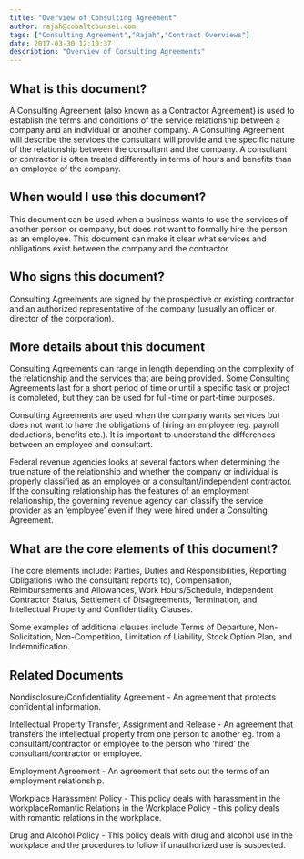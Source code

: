 ```yaml
---
title: "Overview of Consulting Agreement"
author: rajah@cobaltcounsel.com
tags: ["Consulting Agreement","Rajah","Contract Overviews"]
date: 2017-03-30 12:10:37
description: "Overview of Consulting Agreements"
---
```


## What is this document?

A Consulting Agreement (also known as a Contractor Agreement) is used to establish the terms and conditions of the service relationship between a company and an individual or another company. A Consulting Agreement will describe the services the consultant will provide and the specific nature of the relationship between the consultant and the company. A consultant or contractor is often treated differently in terms of hours and benefits than an employee of the company. 

## When would I use this document?

This document can be used when a business wants to use the services of another person or company, but does not want to formally hire the person as an employee. This document can make it clear what services and obligations exist between the company and the contractor.

## Who signs this document?

Consulting Agreements are signed by the prospective or existing contractor and an authorized representative of the company (usually an officer or director of the corporation). 

## More details about this document

Consulting Agreements can range in length depending on the complexity of the relationship and the services that are being provided. Some Consulting Agreements last for a short period of time or until a specific task or project is completed, but they can be used for full-time or part-time purposes. 

Consulting Agreements are used when the company wants services but does not want to have the obligations of hiring an employee (eg. payroll deductions, benefits etc.). It is important to understand the differences between an employee and consultant.

Federal revenue agencies looks at several factors when determining the true nature of the relationship and whether the company or individual is properly classified as an employee or a consultant/independent contractor. If the consulting relationship has the features of an employment relationship, the governing revenue agency can classify the service provider as an ‘employee’ even if they were hired under a Consulting Agreement.

## What are the core elements of this document?

The core elements include: Parties, Duties and Responsibilities, Reporting Obligations (who the consultant reports to), Compensation, Reimbursements and Allowances, Work Hours/Schedule, Independent Contractor Status, Settlement of Disagreements, Termination, and Intellectual Property and Confidentiality Clauses.

Some examples of additional clauses include Terms of Departure, Non-Solicitation, Non-Competition, Limitation of Liability, Stock Option Plan, and Indemnification.

## Related Documents

Nondisclosure/Confidentiality Agreement - An agreement that protects confidential information.

Intellectual Property Transfer, Assignment and Release - An agreement that transfers the intellectual property from one person to another eg. from a consultant/contractor or employee to the person who ‘hired’ the consultant/contractor or employee.

Employment Agreement - An agreement that sets out the terms of an employment relationship.

Workplace Harassment Policy - This policy deals with harassment in the workplaceRomantic Relations in the Workplace Policy - this policy deals with romantic relations in the workplace.

Drug and Alcohol Policy - This policy deals with drug and alcohol use in the workplace and the procedures to follow if unauthorized use is suspected.
